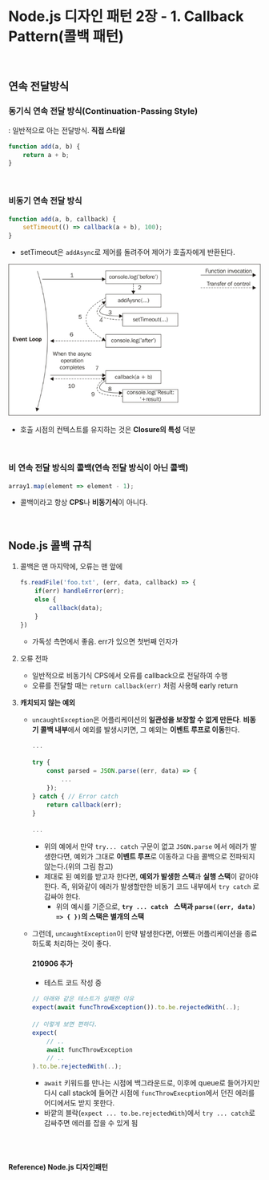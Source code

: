 # Node.js 디자인 패턴 2장 - 1. Callback Pattern(콜백 패턴)

<br>

## 연속 전달방식

### 동기식 연속 전달 방식(Continuation-Passing Style)

: 일반적으로 아는 전달방식. **직접 스타일**

```javascript
function add(a, b) {
    return a + b;
}
```

<br>

### 비동기  연속 전달 방식

```javascript
function add(a, b, callback) {
    setTimeout(() => callback(a + b), 100);
}
```

* setTimeout은 `addAsync`로 제어를 돌려주어 제어가 호출자에게 반환된다.

![async_cps](./images/async_cps.png) 

* 호출 시점의 컨텍스트를 유지하는 것은 **Closure의 특성** 덕분

<br>

### 비 연속 전달 방식의 콜백(연속 전달 방식이 아닌 콜백)

```javascript
array1.map(element => element - 1);
```

* 콜백이라고 항상 **CPS**나 **비동기식**이 아니다.

<br>

## Node.js 콜백 규칙

1. 콜백은 맨 마지막에, 오류는 맨 앞에

   ```javascript
   fs.readFile('foo.txt', (err, data, callback) => {
       if(err) handleError(err);
       else {
           callback(data);
       }
   })
   ```

   * 가독성 측면에서 좋음. err가 있으면 첫번째 인자가 

2. 오류 전파

   * 일반적으로 비동기식 CPS에서 오류를 callback으로 전달하여 수행
   * 오류를 전달할 때는 `return callback(err)` 처럼 사용해 early return

3. **캐치되지 않는 예외**

   * `uncaughtException`은 어플리케이션의 **일관성을 보장할 수 없게 만든다**. **비동기 콜백 내부**에서 예외를 발생시키면, 그 예외는 **이벤트 루프로 이동**한다.

     ```javascript
     ...
     
     try {
         const parsed = JSON.parse((err, data) => {
             ...
         });
     } catch { // Error catch
         return callback(err);
     }
     
     ...
     ```

     * 위의 예에서 만약 `try... catch` 구문이 없고 `JSON.parse` 에서 에러가 발생한다면, 예외가 그대로 **이벤트 루프**로 이동하고 다음 콜백으로 전파되지 않는다.(위의 그림 참고)
     * 제대로 된 예외를 받고자 한다면, **예외가 발생한 스택**과 **실행 스택**이 같아야한다. 즉, 위와같이 에러가 발생할만한 비동기 코드 내부에서 `try catch` 로 감싸야 한다.
       * 위의 예시를 기준으로, **`try ... catch ` 스택과 `parse((err, data) => { })`의 스택은 별개의 스택**


   * 그런데, `uncaughtException`이 만약 발생한다면, 어쨌든 어플리케이션을 종료하도록 처리하는 것이 좋다.

     #### 210906 추가

     * 테스트 코드 작성 중

     ```typescript
     // 아래와 같은 테스트가 실패한 이유
     expect(await funcThrowException()).to.be.rejectedWith(..);
     
     // 이렇게 보면 편하다.
     expect(
         // ..
         await funcThrowException
         // .. 
     ).to.be.rejectedWith(..);
     ```

     * `await` 키워드를 만나는 시점에 백그라운드로, 이후에 queue로 들어가지만 다시 call stack에 들어간 시점에 `funcThrowExecption`에서 던진 에러를 어디에서도 받지 못한다.
     * 바깥의 블락(`expect ... to.be.rejectedWith`)에서 `try ... catch`로 감싸주면 에러를 잡을 수 있게 됨

<br><br>

#### Reference) Node.js 디자인패턴